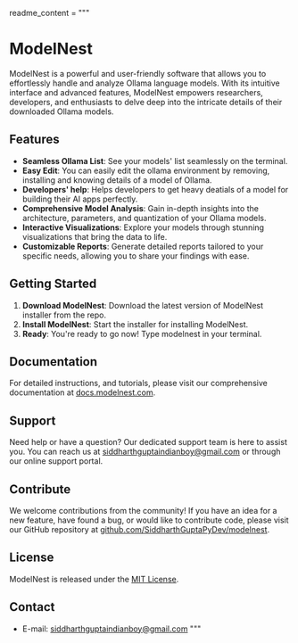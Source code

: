 readme_content = """
# ModelNest

ModelNest is a powerful and user-friendly software that allows you to effortlessly handle and analyze Ollama language models. With its intuitive interface and advanced features, ModelNest empowers researchers, developers, and enthusiasts to delve deep into the intricate details of their downloaded Ollama models.

## Features

- **Seamless Ollama List**: See your models' list seamlessly on the terminal.
- **Easy Edit**: You can easily edit the ollama environment by removing, installing and knowing details of a model of Ollama.
- **Developers' help**: Helps developers to get heavy deatials of a model for building their AI apps perfectly.
- **Comprehensive Model Analysis**: Gain in-depth insights into the architecture, parameters, and quantization of your Ollama models.
- **Interactive Visualizations**: Explore your models through stunning visualizations that bring the data to life.
- **Customizable Reports**: Generate detailed reports tailored to your specific needs, allowing you to share your findings with ease.

## Getting Started

1. **Download ModelNest**: Download the latest version of ModelNest installer from the repo.
2. **Install ModelNest**: Start the installer for installing ModelNest.
3. **Ready**: You're ready to go now! Type modelnest in your terminal.

## Documentation

For detailed instructions, and tutorials, please visit our comprehensive documentation at [docs.modelnest.com](https://docs.modelnest.com).

## Support

Need help or have a question? Our dedicated support team is here to assist you. You can reach us at [siddharthguptaindianboy@gmail.com](mailto:siddharthguptaindianboy@gmail.com) or through our online support portal.

## Contribute

We welcome contributions from the community! If you have an idea for a new feature, have found a bug, or would like to contribute code, please visit our GitHub repository at [github.com/SiddharthGuptaPyDev/modelnest](https://github.com/SiddharthGuptaPyDev/ModelNest/).

## License

ModelNest is released under the [MIT License](LICENSE).

## Contact

- E-mail: siddharthguptaindianboy@gmail.com
"""
